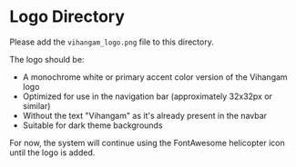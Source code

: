 # Logo Directory

Please add the `vihangam_logo.png` file to this directory. 

The logo should be:
- A monochrome white or primary accent color version of the Vihangam logo
- Optimized for use in the navigation bar (approximately 32x32px or similar)
- Without the text "Vihangam" as it's already present in the navbar
- Suitable for dark theme backgrounds

For now, the system will continue using the FontAwesome helicopter icon until the logo is added.
